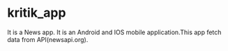 # kritik_app
It is a News app.
It is an Android and IOS mobile application.This app fetch data from API(newsapi.org). 


